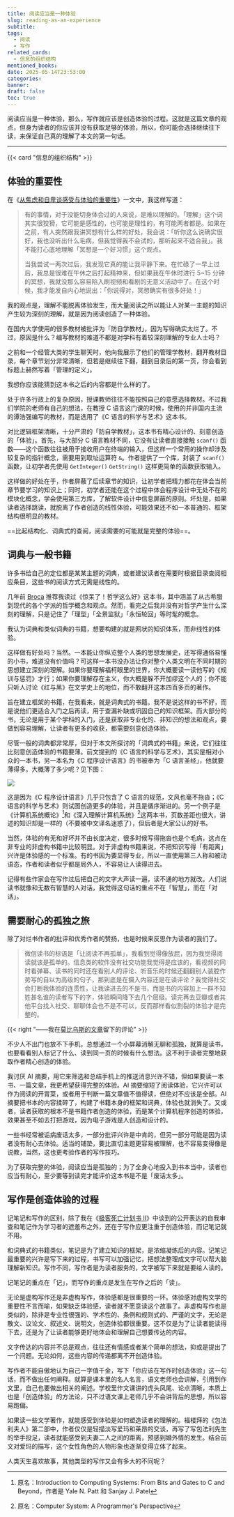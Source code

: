 ```yaml
---
title: 阅读应当是一种体验
slug: reading-as-an-experience
subtitle: 
tags:
  - 阅读
  - 写作
related_cards:
  - 信息的组织结构
mentioned_books: 
date: 2025-05-14T23:53:00
categories: 
banner: 
draft: false
toc: true
---
```


阅读应当是一种体验，那么，写作就应该是创造体验的过程。这就是这篇文章的观点，但身为读者的你应该并没有获取足够的体验，所以，你可能会选择继续往下读，来保证自己真的理解了本文的第一句话。<!--more-->

---

{{< card "信息的组织结构" >}}

## 体验的重要性

在《[从焦虑和自卑谈感受与体验的重要性](/posts/从焦虑和自卑谈感受与体验的重要性/)》一文中，我这样写道：

> 有的事情，对于没能切身体会过的人来说，是难以理解的。「理解」这个词其实很狡猾，它可能是感性的，也可能是理性的，有可能两者都是。如果在之前，有人突然跟我讲冥想有什么样的好处，我会说：「听你这么说确实很好，我也没听出什么毛病，但我觉得我不会试的，那听起来不适合我」。我不能打心底地理解「冥想是一个好习惯」这个观点。
>
> 当我尝试一两次过后，我发现它真的能让我平静下来。在忙碌了一早上过后，我总是很难在午休之后打起精神来，但如果我在午休时进行 5~15 分钟的冥想，我就没那么容易陷入刷视频和看剧的无意义活动中了。在这个时候，我才能发自内心地说出：「你说得对，冥想确实有很多好处！」

我的观点是，理解不能脱离体验发生，而大量阅读之所以能让人对某一主题的知识产生较为深刻的理解，就是因为阅读创造了一种体验。

在国内大学使用的很多教材被批评为「防自学教材」，因为写得确实太烂了。不过，原因是什么？编写教材的难道不都是对学科有着较深刻理解的专业人士吗？

之前和一个经管大类的学生聊天时，他向我展示了他们的管理学教材，翻开教材目录，每个章节划分非常清晰，但若是继续往下翻，翻到目录后的第一页，你会看到标题上赫然写着「管理的定义」。

我想你应该能猜到这本书之后的内容都是什么样的了。

处于许多行政上的复杂原因，授课教师往往不能按照自己的意愿选择教材。不过我们学院的老师有自己的想法，在教授 C 语言这门课的时候，使用的并非国内主流的谭浩强编写的教材，而是选用了《C 语言的科学与艺术》这本书。

对比逻辑框架清晰，十分严肃的「防自学教材」，这本书有精心设计的、刻意创造的「体验」。首先，与大部分 C 语言教材不同，它没有让读者直接接触 `scanf()` 函数——这个函数往往被用于接收用户在终端的输入，但这样一个常用的操作却涉及较复杂的指针概念，需要用到取址运算符 `&`。作者提供了一个库，封装了 `scanf()` 函数，让初学者先使用 `GetInteger()` `GetString()` 这样更简单的函数获取输入。

这样做的好处在于，作者屏蔽了后续章节的知识，让初学者把精力都花在体会当前章节要学习的知识上；同时，初学者还能在这个过程中体会程序设计中无处不在的模块化概念，学会使用第三方库，了解软件设计中信息屏蔽的原则。坏处是，如果读者选择跳读，就脱离了作者创造的线性体验，可能效果还不如一本普通的、框架结构很明显的教材。

==比起结构化、词典式的查阅，阅读需要的可能就是完整的体验==。

## 词典与一般书籍

许多书给自己的定位都是某某主题的词典，或者建议读者在需要时根据目录查阅相应条目，这些书的阅读方式无需是线性的。

几年前 [Broca](https://brocalife.com) 推荐我读过《惊呆了！哲学这么好》这本书，其中涵盖了从古希腊到现代的各个学派的哲学概念和观点。然而，看完之后我并没有对哲学产生什么深刻的理解，只是记住了「理型」「全景监狱」「永恒轮回」等时髦的概念。

我认为词典和类似词典的书籍，想要构建的就是网状的知识体系，而非线性的体验。

这样做有好处吗？当然。一本能让你纵览整个人类的思想发展史，还写得通俗易懂的小书，难道没有价值吗？可这样一本书没办法让你对整个人类文明在不同时期的思想建立深刻的理解。如果你要理解福柯眼里的世界，你大概要读一读他写的《规训与惩罚》才行；如果你要理解存在主义，你大概是躲不开加缪这个人的；你不能只听人讨论《红与黑》在文学史上的地位，而不敢翻开这本四百多页的著作。

旨在建立框架的书籍，在我看来，就是词典式的书籍。我不是说这样的书不好，而是说他们更适合入门之后再读，用于查漏补缺或巩固自己的知识框架。而大部分的书，无论是用于某个学科的入门，还是获取非专业化的、非知识的想法和观点，要做到容易理解，让读者有更多的收获，都需要刻意创造体验。

尽管一般的词典都非常厚，但对于本文所探讨的「词典式的书籍」来说，它们往往比刻意创造体验的书籍要薄。前文提到的《C 语言的科学与艺术》，其实是相对小众的一本书，另一本名为《C 程序设计语言》的书被奉为「C 语言圣经」，他就要薄得多。大概薄了多少呢？见下图：

![](https://image.guhub.cn/uPic/IMG_3692-removebg-preview.png)

这是因为《C 程序设计语言》几乎只包含了 C 语言的规范，文风也毫不拖沓；《C 语言的科学与艺术》则试图创造更多的体验，并且是循序渐进的。另一个例子是《计算机系统概论》[^1]和《深入理解计算机系统》[^2]这两本书，页数差距也很大，讲述的知识却是一样的（不要被中文译名迷惑了），但后者是大家公认的好书。

当然，体验的有无和好坏并不由长度决定，很多时候写得拖沓也是个毛病，这点在非专业的非虚构书籍中比较明显。对于非虚构书籍来说，不把知识写得「有距离」兴许是体验感的一个标准。有的书因为要显得专业，所以一直使用第三人称和被动语态，作者和读者似乎都是局外人，不容易让人读得进去。

记得有些作家会在写作过后把自己的文字大声读一遍，读不通的地方就改。人们说读书就像和无数有智慧的人对话，我觉得这句话的重点不在「智慧」，而在「对话」。

## 需要耐心的孤独之旅

除了对烂书作者的批评和优秀作者的赞扬，也是时候来反思作为读者的我们了。

> 微信读书的标语是「让阅读不再孤单」，我看到觉得像放屁，因为我觉得阅读就该是孤单的。信息类的软件没有社交功能我觉得是应该的，看视频的同时看弹幕、读书的同时还在看别人的评论、听音乐的时候还翻翻别人装腔作势写的自以为高级的句子，那到底是在摄入内容还是在读评论？我觉得社交会打断我体验的连贯性，让我读进去的不是书，而是书的内容加上一群不知姓甚名谁的读者写下的字，体验瞬间降下去几个层级。读完再去豆瓣或者其他平台找人社交、聊聊体会也不是不可以，反而那样看似割裂的体验才是完整的。

{{< right "——我在[莫比乌斯的文章](https://onojyun.com/2025/04/26/没必要社交/)留下的评论" >}}

不少人不出门也放不下手机，总想通过一个小屏幕消解无聊和孤独，就算是读书，也要看看别人标记了什么、读到同一页的时候有什么想法。这不利于读者完整地获取作者精心创造的体验。

我讨厌 AI 摘要，用它来筛选和总结手机上的推送消息兴许不错，但如果要读一本书、一篇文章，我更希望获得完整的体验。AI 摘要缩短了阅读体验，它兴许可以作为阅读的开胃菜，或者用于判断一篇文章值不值得读，但绝对不应该是全部。AI 摘要把书本的内容揉碎了，构建了书籍本身的框架和词典，体验也就消失了。又或者，读者获取的根本不是书籍作者创造的体验，而是某个计算机程序创造的体验，效果甚至不如去打把游戏，因为电子游戏是人创造和设计的。

一些书经常被诟病废话太多，一部分批评兴许是中肯的，但另一部分可能是因为读者没有耐心去体验。适当的铺垫，要比直切主题更容易被理解，也不容易变得像是说教，当然，这也更考验作者的写作技巧。

为了获取完整的体验，阅读应当是孤独的；为了全身心地投入到书本当中，读者也应当有耐心，至少要等到读完才能评价这本书是不是「废话太多」。

## 写作是创造体验的过程

记笔记和写作的区别，除了我在《[极客死亡计划书 II](/posts/极客死亡计划书-ii/)》中谈到的公开表达的自我审查和笔记作为学习者的遮羞布之外，还在于写作应更注重于创造体验，而记笔记就不用。

和词典式的书籍类似，笔记是为了建立知识的框架，是浓缩凝练后的内容。记笔记最重要的兴许是写下来的过程，书写可以加强记忆，把想法整理成文字可以帮大脑理解新知识。写作不同，写作者是为读者服务的，文字被写下来就是要给人读的。

记笔记的重点在「记」，而写作的重点是发生在写作之后的「读」。

无论是虚构写作还是非虚构写作，体验感都是很重要的一环。体验感对虚构文学的重要性不言而喻，如果缺乏体验感，读者就不愿意读这个故事了。非虚构写作也是类似的，除非是专业性很强的、学术性的、条例和规则式的、严谨的文字，无论是散文、议论文、叙述文、说明文，创造体验都很重要。这不仅是为了让读者能读得下去，还是为了让读者能够更好地体会和理解自己想要传达的内容。

文字传达的内容并不总是观点，往往还有情感或者某个简单的想法，抑或是提出了一个问题。无论如何，这些内容的传递都离不开创造体验。

写作者不能自傲地认为自己一字值千金，写下「你应该在写作时创造体验」这一句话，而不做出任何阐释。就算是课本里的名人名言，语文老师也会讲解，引用到作文里，自己也要做出相关的阐述。学校里作文课讲的虎头凤尾、论点清晰，本质上也是「创造体验」的方法论，只不过语文课上老师几乎不会讲背后的思想，所以容易跑偏。

如果读一些文学著作，就能感受到体验是如何塑造读者的理解的。福楼拜的《包法利夫人》第二部中，作者仅仅是轻描淡写爱玛和莱昂的交谈，再写了写包法利先生的举手投足，读者就能感受到夫妻二人之间的距离，预感到婚外情的发生。结合前文对爱玛的描写，这个女性角色的人物形象也逐渐变得立体了起来。

人类天生喜欢故事，其他类型的写作又会有多大的不同呢？

[^1]: 原名：Introduction to Computing Systems: From Bits and Gates to C and Beyond，作者是 Yale N. Patt 和 Sanjay J. Patel

[^2]: 原名：Computer System: A Programmer's Perspective

